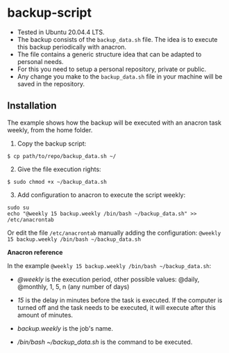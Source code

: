 # backup-script

- Tested in Ubuntu 20.04.4 LTS.
- The backup consists of the `backup_data.sh` file. The idea is to execute this backup periodically with anacron.
- The file contains a generic structure idea that can be adapted to personal needs.
- For this you need to setup a personal repository, private or public.
- Any change you make to the `backup_data.sh` file in your machine will be saved in the repository.

## Installation

The example shows how the backup will be executed with an anacron task weekly, from the home folder.

1. Copy the backup script:
```
$ cp path/to/repo/backup_data.sh ~/
```
2. Give the file execution rights:
```
$ sudo chmod +x ~/backup_data.sh
```
3. Add configuration to anacron to execute the script weekly:
```
sudo su
echo "@weekly 15 backup.weekly /bin/bash ~/backup_data.sh" >> /etc/anacrontab
```
Or edit the file `/etc/anacrontab` manually adding the configuration: `@weekly 15 backup.weekly /bin/bash ~/backup_data.sh`

**Anacron reference**

In the example `@weekly 15 backup.weekly /bin/bash ~/backup_data.sh`:

- *@weekly* is the execution period, other possible values:
@daily, @monthly, 1, 5, n (any number of days)

- *15* is the delay in minutes before the task is executed. If the computer is turned off and the task needs to be executed, it will execute after this amount of minutes. 

- *backup.weekly* is the job's name.

- */bin/bash ~/backup_data.sh* is the command to be executed.
